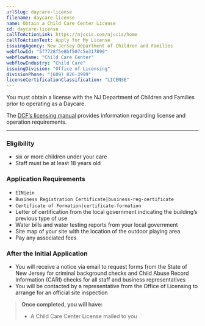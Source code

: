```yaml
---
urlSlug: daycare-license
filename: daycare-license
name: Obtain a Child Care Center License
id: daycare-license
callToActionLink: https://njccis.com/njccis/home
callToActionText: Apply for My License
issuingAgency: New Jersey Department of Children and Families
webflowId: "5f7728f5e8bf507c5e317899"
webflowName: "Child Care Center"
webflowIndustry: "Child Care"
issuingDivision: "Office of Licensing"
divisionPhone: "(609) 826-3999"
licenseCertificationClassification: "LICENSE"
---
```


You must obtain a license with the NJ Department of Children and Families prior to operating as a Daycare.

The [DCF’s licensing manual](https://www.nj.gov/dcf/providers/licensing/Understanding.Licensing.Packet.pdf) provides information regarding license and operation requirements.

---

### Eligibility

- six or more children under your care
- Staff must be at least 18 years old

### Application Requirements

- `EIN|ein`
- `Business Registration Certificate|business-reg-certificate`
- `Certificate of Formation|certificate-formation`
- Letter of certification from the local government indicating the building’s previous type of use
- Water bills and water testing reports from your local government
- Site map of your site with the location of the outdoor playing area
- Pay any associated fees

### After the Initial Application

- You will receive a notice via email to request forms from the State of New Jersey for criminal background checks and Child Abuse Record Information (CARI) checks for all staff and business representatives
- You will be contacted by a representative from the Office of Licensing to arrange for an official site inspection

> **Once completed, you will have:**
>
> - A Child Care Center License mailed to you
